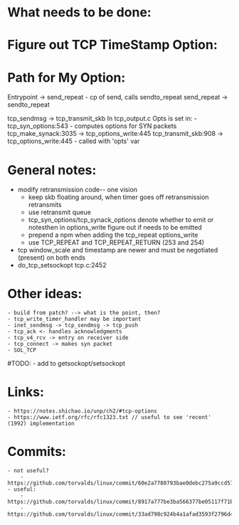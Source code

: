 # What needs to be done:

# Figure out TCP TimeStamp Option:

# Path for My Option:
Entrypoint -> send_repeat
    - cp of send, calls sendto_repeat
send_repeat -> sendto_repeat

tcp_sendmsg -> tcp_transmit_skb
In tcp_output.c
Opts is set in:
    - tcp_syn_options:543
        - computes options for SYN packets
tcp_make_synack:3035 -> tcp_options_write:445
tcp_transmit_skb:908 -> tcp_options_write:445
    - called with 'opts' var

# General notes:
- modify retransmission code-- one vision
    - keep skb floating around, when timer goes off retransmission retransmits
    - use retransmit queue
    - tcp_syn_options/tcp_synack_options denote whether to emit or notesthen in options_write figure out if needs to be emitted
    - prepend a npm when adding the tcp_repeat options_write
    - use TCP_REPEAT and TCP_REPEAT_RETURN (253 and 254)
- tcp window_scale and timestamp are newer and must be negotiated (present) on both ends
- do_tcp_setsockopt tcp.c:2452

# Other ideas:
    - build from patch? --> what is the point, then?
    - tcp_write_timer_handler may be important
    - inet_sendmsg -> tcp_sendmsg -> tcp_push
    - tcp_ack <- handles acknowledgments
    - tcp_v4_rcv -> entry on receiver side
    - tcp_connect -> makes syn packet
    - SOL_TCP

#TODO:
    - add to getsockopt/setsockopt

# Links:
    - https://notes.shichao.io/unp/ch2/#tcp-options
    - https://www.ietf.org/rfc/rfc1323.txt // useful to see 'recent' (1992) implementation

# Commits:
    - not useful?
        - https://github.com/torvalds/linux/commit/60e2a7780793bae0debc275a9ccd57f7da0cf195
    - useful:
        - https://github.com/torvalds/linux/commit/8917a777be3ba566377be05117f71b93a5fd909d
        - https://github.com/torvalds/linux/commit/33ad798c924b4a1afad3593f2796d465040aadd5

